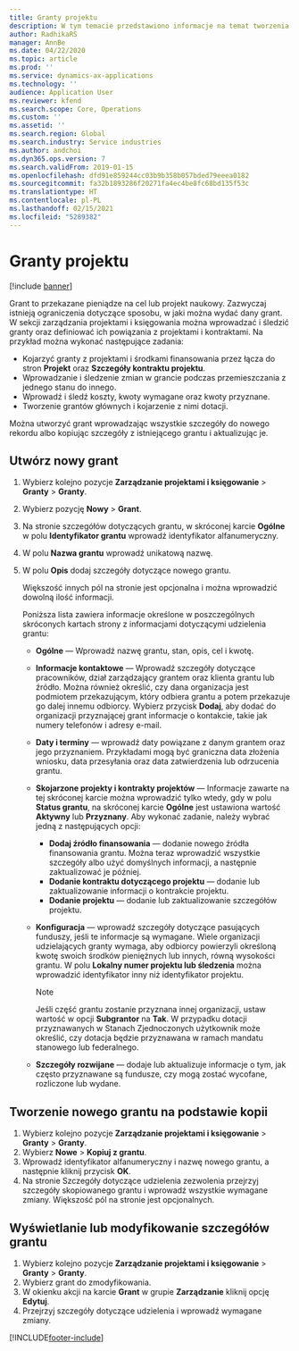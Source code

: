 ```yaml
---
title: Granty projektu
description: W tym temacie przedstawiono informacje na temat tworzenia i modyfikowania grantów.
author: RadhikaRS
manager: AnnBe
ms.date: 04/22/2020
ms.topic: article
ms.prod: ''
ms.service: dynamics-ax-applications
ms.technology: ''
audience: Application User
ms.reviewer: kfend
ms.search.scope: Core, Operations
ms.custom: ''
ms.assetid: ''
ms.search.region: Global
ms.search.industry: Service industries
ms.author: andchoi
ms.dyn365.ops.version: 7
ms.search.validFrom: 2019-01-15
ms.openlocfilehash: dfd91e859244cc03b9b358b057bded79eeea0182
ms.sourcegitcommit: fa32b1893286f20271fa4ec4be8fc68bd135f53c
ms.translationtype: HT
ms.contentlocale: pl-PL
ms.lasthandoff: 02/15/2021
ms.locfileid: "5289382"
---
```

# <a name="project-grants"></a>Granty projektu

[!include [banner](../includes/banner.md)]

Grant to przekazane pieniądze na cel lub projekt naukowy. Zazwyczaj istnieją ograniczenia dotyczące sposobu, w jaki można wydać dany grant. W sekcji zarządzania projektami i księgowania można wprowadzać i śledzić granty oraz definiować ich powiązania z projektami i kontraktami. Na przykład można wykonać następujące zadania:

- Kojarzyć granty z projektami i środkami finansowania przez łącza do stron **Projekt** oraz **Szczegóły kontraktu projektu**.
- Wprowadzanie i śledzenie zmian w grancie podczas przemieszczania z jednego stanu do innego.
- Wprowadź i śledź koszty, kwoty wymagane oraz kwoty przyznane.
- Tworzenie grantów głównych i kojarzenie z nimi dotacji.

Można utworzyć grant wprowadzając wszystkie szczegóły do nowego rekordu albo kopiując szczegóły z istniejącego grantu i aktualizując je.

## <a name="create-a-new-grant"></a>Utwórz nowy grant

1. Wybierz kolejno pozycje **Zarządzanie projektami i księgowanie** \> **Granty** \> **Granty**.
2. Wybierz pozycję **Nowy** \> **Grant**.
3. Na stronie szczegółów dotyczących grantu, w skróconej karcie **Ogólne** w polu **Identyfikator grantu** wprowadź identyfikator alfanumeryczny.
4. W polu **Nazwa grantu** wprowadź unikatową nazwę.
5. W polu **Opis** dodaj szczegóły dotyczące nowego grantu.

    Większość innych pól na stronie jest opcjonalna i można wprowadzić dowolną ilość informacji.

    Poniższa lista zawiera informacje określone w poszczególnych skróconych kartach strony z informacjami dotyczącymi udzielenia grantu:

    - **Ogólne** — Wprowadź nazwę grantu, stan, opis, cel i kwotę.
    - **Informacje kontaktowe** — Wprowadź szczegóły dotyczące pracowników, dział zarządzający grantem oraz klienta grantu lub źródło. Można również określić, czy dana organizacja jest podmiotem przekazującym, który odbiera grantu a potem przekazuje go dalej innemu odbiorcy. Wybierz przycisk **Dodaj**, aby dodać do organizacji przyznającej grant informacje o kontakcie, takie jak numery telefonów i adresy e-mail.
    - **Daty i terminy** — wprowadź daty powiązane z danym grantem oraz jego przyznaniem. Przykładami mogą być graniczna data złożenia wniosku, data przesyłania oraz data zatwierdzenia lub odrzucenia grantu.
    - **Skojarzone projekty i kontrakty projektów** — Informacje zawarte na tej skróconej karcie można wprowadzić tylko wtedy, gdy w polu **Status grantu**, na skróconej karcie **Ogólne** jest ustawiona wartość **Aktywny** lub **Przyznany**. Aby wykonać zadanie, należy wybrać jedną z następujących opcji:

        - **Dodaj źródło finansowania** — dodanie nowego źródła finansowania grantu. Można teraz wprowadzić wszystkie szczegóły albo użyć domyślnych informacji, a następnie zaktualizować je później.
        - **Dodanie kontraktu dotyczącego projektu** — dodanie lub zaktualizowanie informacji o kontrakcie projektu.
        - **Dodanie projektu** — dodanie lub zaktualizowanie szczegółów projektu.

    - **Konfiguracja** — wprowadź szczegóły dotyczące pasujących funduszy, jeśli te informacje są wymagane. Wiele organizacji udzielających granty wymaga, aby odbiorcy powierzyli określoną kwotę swoich środków pieniężnych lub innych, równą wysokości grantu. W polu **Lokalny numer projektu lub śledzenia** można wprowadzić identyfikator inny niż identyfikator projektu.

        > [!NOTE]
        > Jeśli część grantu zostanie przyznana innej organizacji, ustaw wartość w opcji **Subgrantor** na **Tak**. W przypadku dotacji przyznawanych w Stanach Zjednoczonych użytkownik może określić, czy dotacja będzie przyznawana w ramach mandatu stanowego lub federalnego.

    - **Szczegóły rozwijane** — dodaje lub aktualizuje informacje o tym, jak często przyznawane są fundusze, czy mogą zostać wycofane, rozliczone lub wydane.

## <a name="create-a-new-grant-from-a-copy"></a>Tworzenie nowego grantu na podstawie kopii

1. Wybierz kolejno pozycje **Zarządzanie projektami i księgowanie** \> **Granty** \> **Granty**.
2. Wybierz **Nowe** \> **Kopiuj z grantu**.
3. Wprowadź identyfikator alfanumeryczny i nazwę nowego grantu, a następnie kliknij przycisk **OK**.
4. Na stronie Szczegóły dotyczące udzielenia zezwolenia przejrzyj szczegóły skopiowanego grantu i wprowadź wszystkie wymagane zmiany. Większość pól na stronie jest opcjonalnych.

## <a name="view-or-modify-grant-details"></a>Wyświetlanie lub modyfikowanie szczegółów grantu

1. Wybierz kolejno pozycje **Zarządzanie projektami i księgowanie** \> **Granty** \> **Granty**.
2. Wybierz grant do zmodyfikowania.
3. W okienku akcji na karcie **Grant** w grupie **Zarządzanie** kliknij opcję **Edytuj**.
4. Przejrzyj szczegóły dotyczące udzielenia i wprowadź wymagane zmiany.


[!INCLUDE[footer-include](../includes/footer-banner.md)]